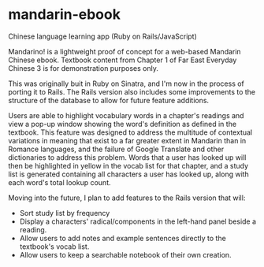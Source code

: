 # mandarin-ebook
Chinese language learning app (Ruby on Rails/JavaScript)

Mandarino! is a lightweight proof of concept for a web-based Mandarin Chinese ebook. Textbook content from Chapter 1 of Far East Everyday Chinese 3 is for demonstration purposes only. 

This was originally buit in Ruby on Sinatra, and I'm now in the process of porting it to Rails. The Rails version also includes some improvements to the structure of the database to allow for future feature additions.

Users are able to highlight vocabulary words in a chapter's readings and view a pop-up window showing the word's definition as defined in the textbook. This feature was designed to address the multitude of contextual variations in meaning that exist to a far greater extent in Mandarin than in Romance languages, and the failure of Google Translate and other dictionaries to address this problem. Words that a user has looked up will then be highlighted in yellow in the vocab list for that chapter, and a study list is generated containing all characters a user has looked up, along with each word's total lookup count.

Moving into the future, I plan to add features to the Rails version that will:
- Sort study list by frequency
- Display a characters' radical/components in the left-hand panel beside a reading.
- Allow users to add notes and example sentences directly to the textbook's vocab list.
- Allow users to keep a searchable notebook of their own creation.
